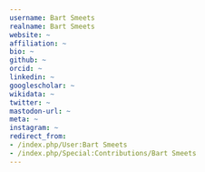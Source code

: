 ```yaml
---
username: Bart Smeets
realname: Bart Smeets
website: ~
affiliation: ~
bio: ~
github: ~
orcid: ~
linkedin: ~
googlescholar: ~
wikidata: ~
twitter: ~
mastodon-url: ~
meta: ~
instagram: ~
redirect_from:
- /index.php/User:Bart Smeets
- /index.php/Special:Contributions/Bart Smeets
---
```

